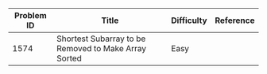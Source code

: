 | Problem ID | Title | Difficulty | Reference
| --- | --- | --- | ---
| 1574 | Shortest Subarray to be Removed to Make Array Sorted | Easy | 
